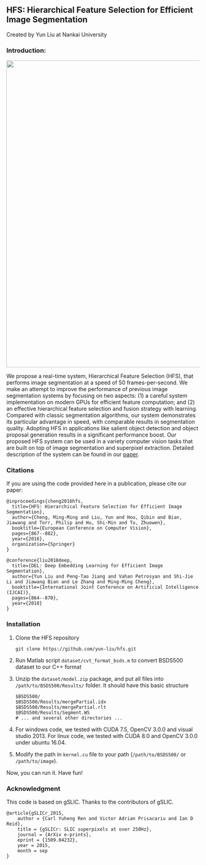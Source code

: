 ## HFS: Hierarchical Feature Selection for Efficient Image Segmentation

Created by Yun Liu at Nankai University

### Introduction:

<img src="http://mmcheng.net/wp-content/uploads/2016/10/HFS_sample.png" width="800">

We propose a real-time system, Hierarchical Feature Selection (HFS), that performs image segmentation at a speed of 50 frames-per-second. We make an attempt to improve the performance of previous image segmentation systems by focusing on two aspects: (1) a careful system implementation on modern GPUs for efficient feature computation; and (2) an effective hierarchical feature selection and fusion strategy with learning. Compared with classic segmentation algorithms, our system demonstrates its particular advantage in speed, with comparable results in segmentation quality. Adopting HFS in applications like salient object detection and object proposal generation results in a significant performance boost. Our proposed HFS system can be used in a variety computer vision tasks that are built on top of image segmentation and superpixel extraction. Detailed description of the system can be found in our [paper](http://mmcheng.net/hfs/).

### Citations

If you are using the code provided here in a publication, please cite our paper:

    @inproceedings{cheng2016hfs,
      title={HFS: Hierarchical Feature Selection for Efficient Image Segmentation},
      author={Cheng, Ming-Ming and Liu, Yun and Hou, Qibin and Bian, Jiawang and Torr, Philip and Hu, Shi-Min and Tu, Zhuowen},
      booktitle={European Conference on Computer Vision},
      pages={867--882},
      year={2016},
      organization={Springer}
    }
    
    @conference{liu2018deep,
      title={DEL: Deep Embedding Learning for Efficient Image Segmentation},
      author={Yun Liu and Peng-Tao Jiang and Vahan Petrosyan and Shi-Jie Li and Jiawang Bian and Le Zhang and Ming-Ming Cheng},
      booktitle={International Joint Conference on Artificial Intelligence (IJCAI)},
      pages={864--870},
      year={2018}
    }

### Installation

1. Clone the HFS repository
    ```Shell
    git clone https://github.com/yun-liu/hfs.git
    ```
  
2. Run Matlab script `dataset/cvt_format_bsds.m` to convert BSDS500 dataset to our C++ format

3. Unzip the `dataset/model.zip` package, and put all files into `/path/to/BSDS500/Results/` folder. It should have this basic structure

    ```Shell
    $BSDS500/
  	$BSDS500/Results/mergePartial.idx
  	$BSDS500/Results/mergePartial.rlt
  	$BSDS500/Results/Segment.WS
  	# ... and several other directories ...
    ```

4. For windows code, we tested with CUDA 7.5, OpenCV 3.0.0 and visual studio 2013.
   For linux code, we tested with CUDA 8.0 and OpenCV 3.0.0 under ubuntu 16.04.

5. Modify the path in `kernel.cu` file to your path (`/path/to/BSDS500/` or `/path/to/image`).

Now, you can run it. Have fun!

### Acknowledgment

This code is based on gSLIC. Thanks to the contributors of gSLIC.

    @article{gSLICr_2015,
        author = {Carl Yuheng Ren and Victor Adrian Prisacariu and Ian D Reid},
        title = {gSLICr: SLIC superpixels at over 250Hz},
        journal = {ArXiv e-prints},
        eprint = {1509.04232},
        year = 2015,
        month = sep
    }
